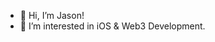 - 👋 Hi, I’m Jason!
- 👀 I’m interested in iOS & Web3 Development.

<!---
js8developer/js8developer is a ✨ special ✨ repository because its `README.md` (this file) appears on your GitHub profile.
You can click the Preview link to take a look at your changes.
--->
